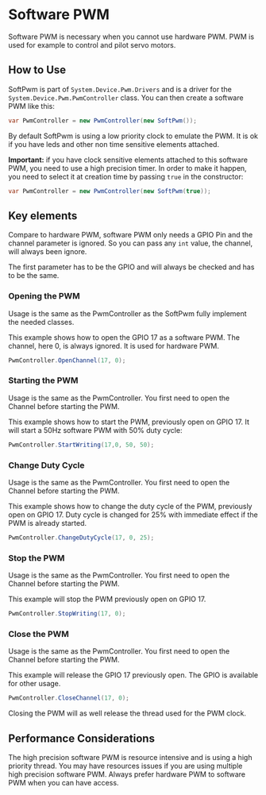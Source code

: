 ﻿# Software PWM

Software PWM is necessary when you cannot use hardware PWM. PWM is used for example to control and pilot servo motors.

## How to Use

SoftPwm is part of ```System.Device.Pwm.Drivers``` and is a driver for the ```System.Device.Pwm.PwmController``` class. You can then create a software PWM like this:

```csharp
var PwmController = new PwmController(new SoftPwm());
```

By default SoftPwm is using a low priority clock to emulate the PWM. It is ok if you have leds and other non time sensitive elements attached.

**Important:** if you have clock sensitive elements attached to this software PWM, you need to use a high precision timer. In order to make it happen, you need to select it at creation time by passing ```true``` in the constructor:

```csharp
var PwmController = new PwmController(new SoftPwm(true));
```

## Key elements

Compare to hardware PWM, software PWM only needs a GPIO Pin and the channel parameter is ignored. So you can pass any ```int``` value, the channel, will always been ignore.

The first parameter has to be the GPIO and will always be checked and has to be the same.

### Opening the PWM

Usage is the same as the PwmController as the SoftPwm fully implement the needed classes.

This example shows how to open the GPIO 17 as a software PWM. The channel, here 0, is always ignored. It is used for hardware PWM.

```csharp
PwmController.OpenChannel(17, 0);
```

### Starting the PWM

Usage is the same as the PwmController. You first need to open the Channel before starting the PWM.

This example shows how to start the PWM, previously open on GPIO 17. It will start a 50Hz software PWM with 50% duty cycle:

```csharp
PwmController.StartWriting(17,0, 50, 50);
```

### Change Duty Cycle

Usage is the same as the PwmController. You first need to open the Channel before starting the PWM.

This example shows how to change the duty cycle of the PWM, previously open on GPIO 17. Duty cycle is changed for 25% with immediate effect if the PWM is already started.

```csharp
PwmController.ChangeDutyCycle(17, 0, 25);
```

### Stop the PWM

Usage is the same as the PwmController. You first need to open the Channel before starting the PWM.

This example will stop the PWM previously open on GPIO 17.

```csharp
PwmController.StopWriting(17, 0);
```

### Close the PWM

Usage is the same as the PwmController. You first need to open the Channel before starting the PWM.

This example will release the GPIO 17 previously open. The GPIO is available for other usage.

```csharp
PwmController.CloseChannel(17, 0);
```

Closing the PWM will as well release the thread used for the PWM clock.

## Performance Considerations

The high precision software PWM is resource intensive and is using a high priority thread. You may have resources issues if you are using multiple high precision software PWM. Always prefer hardware PWM to software PWM when you can have access. 


